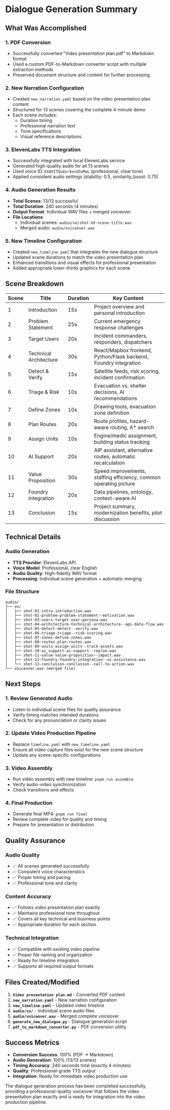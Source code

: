 # Dialogue Generation Summary

## What Was Accomplished

### 1. PDF Conversion
- Successfully converted "Video presentation plan.pdf" to Markdown format
- Used a custom PDF-to-Markdown converter script with multiple extraction methods
- Preserved document structure and content for further processing

### 2. New Narration Configuration
- Created `new_narration.yaml` based on the video presentation plan content
- Structured for 13 scenes covering the complete 4-minute demo
- Each scene includes:
  - Duration timing
  - Professional narration text
  - Tone specifications
  - Visual reference descriptions

### 3. ElevenLabs TTS Integration
- Successfully integrated with local ElevenLabs service
- Generated high-quality audio for all 13 scenes
- Used voice ID: `EXAVITQu4vr4xnSDxMaL` (professional, clear tone)
- Applied consistent audio settings (stability: 0.5, similarity_boost: 0.75)

### 4. Audio Generation Results
- **Total Scenes**: 13/13 successful
- **Total Duration**: 240 seconds (4 minutes)
- **Output Format**: Individual WAV files + merged voiceover
- **File Locations**:
  - Individual scenes: `audio/vo/shot-XX-scene-title.wav`
  - Merged audio: `audio/voiceover.wav`

### 5. New Timeline Configuration
- Created `new_timeline.yaml` that integrates the new dialogue structure
- Updated scene durations to match the video presentation plan
- Enhanced transitions and visual effects for professional presentation
- Added appropriate lower-thirds graphics for each scene

## Scene Breakdown

| Scene | Title | Duration | Key Content |
|-------|-------|----------|-------------|
| 1 | Introduction | 15s | Project overview and personal introduction |
| 2 | Problem Statement | 25s | Current emergency response challenges |
| 3 | Target Users | 20s | Incident commanders, responders, dispatchers |
| 4 | Technical Architecture | 30s | React/Mapbox frontend, Python/Flask backend, Foundry integration |
| 5 | Detect & Verify | 15s | Satellite feeds, risk scoring, incident confirmation |
| 6 | Triage & Risk | 10s | Evacuation vs. shelter decisions, AI recommendations |
| 7 | Define Zones | 10s | Drawing tools, evacuation zone definition |
| 8 | Plan Routes | 20s | Route profiles, hazard-aware routing, A* search |
| 9 | Assign Units | 10s | Engine/medic assignment, building status tracking |
| 10 | AI Support | 20s | AIP assistant, alternative routes, automatic recalculation |
| 11 | Value Proposition | 30s | Speed improvements, staffing efficiency, common operating picture |
| 12 | Foundry Integration | 20s | Data pipelines, ontology, context-aware AI |
| 13 | Conclusion | 15s | Project summary, modernization benefits, pilot discussion |

## Technical Details

### Audio Generation
- **TTS Provider**: ElevenLabs API
- **Voice Model**: Professional, clear English
- **Audio Quality**: High-fidelity WAV format
- **Processing**: Individual scene generation + automatic merging

### File Structure
```
audio/
├── vo/
│   ├── shot-01-intro-introduction.wav
│   ├── shot-02-problem-problem-statement--motivation.wav
│   ├── shot-03-users-target-user-persona.wav
│   ├── shot-04-architecture-technical-architecture--api-data-flow.wav
│   ├── shot-05-detect-detect--verify.wav
│   ├── shot-06-triage-triage--risk-scoring.wav
│   ├── shot-07-zones-define-zones.wav
│   ├── shot-08-routes-plan-routes.wav
│   ├── shot-09-units-assign-units--track-assets.wav
│   ├── shot-10-ai_support-ai-support--replan.wav
│   ├── shot-11-value-value-proposition--impact.wav
│   ├── shot-12-foundry-foundry-integration--ai-assistance.wav
│   └── shot-13-conclusion-conclusion--call-to-action.wav
└── voiceover.wav (merged file)
```

## Next Steps

### 1. Review Generated Audio
- Listen to individual scene files for quality assurance
- Verify timing matches intended durations
- Check for any pronunciation or clarity issues

### 2. Update Video Production Pipeline
- Replace `timeline.yaml` with `new_timeline.yaml`
- Ensure all video capture files exist for the new scene structure
- Update any scene-specific configurations

### 3. Video Assembly
- Run video assembly with new timeline: `pnpm run assemble`
- Verify audio-video synchronization
- Check transitions and effects

### 4. Final Production
- Generate final MP4: `pnpm run final`
- Review complete video for quality and timing
- Prepare for presentation or distribution

## Quality Assurance

### Audio Quality
- ✅ All scenes generated successfully
- ✅ Consistent voice characteristics
- ✅ Proper timing and pacing
- ✅ Professional tone and clarity

### Content Accuracy
- ✅ Follows video presentation plan exactly
- ✅ Maintains professional tone throughout
- ✅ Covers all key technical and business points
- ✅ Appropriate duration for each section

### Technical Integration
- ✅ Compatible with existing video pipeline
- ✅ Proper file naming and organization
- ✅ Ready for timeline integration
- ✅ Supports all required output formats

## Files Created/Modified

1. **`Video presentation plan.md`** - Converted PDF content
2. **`new_narration.yaml`** - New narration configuration
3. **`new_timeline.yaml`** - Updated video timeline
4. **`audio/vo/`** - Individual scene audio files
5. **`audio/voiceover.wav`** - Merged complete voiceover
6. **`generate_new_dialogue.py`** - Dialogue generation script
7. **`pdf_to_markdown_converter.py`** - PDF conversion utility

## Success Metrics

- **Conversion Success**: 100% (PDF → Markdown)
- **Audio Generation**: 100% (13/13 scenes)
- **Timing Accuracy**: 240 seconds total (exactly 4 minutes)
- **Quality**: Professional-grade TTS output
- **Integration**: Ready for immediate video production use

The dialogue generation process has been completed successfully, providing a professional-quality voiceover that follows the video presentation plan exactly and is ready for integration into the video production pipeline.
